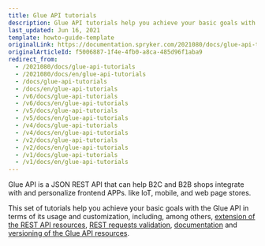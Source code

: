 ```yaml
---
title: Glue API tutorials
description: Glue API tutorials help you achieve your basic goals with the Glue API in terms of its usage and customization
last_updated: Jun 16, 2021
template: howto-guide-template
originalLink: https://documentation.spryker.com/2021080/docs/glue-api-tutorials
originalArticleId: f5006887-1f4e-4fb0-a8ca-485d96f1aba9
redirect_from:
  - /2021080/docs/glue-api-tutorials
  - /2021080/docs/en/glue-api-tutorials
  - /docs/glue-api-tutorials
  - /docs/en/glue-api-tutorials
  - /v6/docs/glue-api-tutorials
  - /v6/docs/en/glue-api-tutorials
  - /v5/docs/glue-api-tutorials
  - /v5/docs/en/glue-api-tutorials
  - /v4/docs/glue-api-tutorials
  - /v4/docs/en/glue-api-tutorials
  - /v2/docs/glue-api-tutorials
  - /v2/docs/en/glue-api-tutorials
  - /v1/docs/glue-api-tutorials
  - /v1/docs/en/glue-api-tutorials
---
```


Glue API is a JSON REST API that can help B2C and B2B shops integrate with and personalize frontend APPs. like IoT, mobile, and web page stores.

This set of tutorials help you achieve your basic goals with the Glue API in terms of its usage and customization, including, among others, [extension of the REST API resources](/docs/scos/dev/tutorials-and-howtos/introduction-tutorials/glue-api/extending-a-rest-api-resource.html), [REST requests validation](/docs/scos/dev/tutorials-and-howtos/introduction-tutorials/glue-api/validating-rest-request-format.html), [documentation](/docs/scos/dev/tutorials-and-howtos/introduction-tutorials/glue-api/documenting-glue-api-resources.html) and [versioning of the Glue API resources](/docs/scos/dev/tutorials-and-howtos/introduction-tutorials/glue-api/versioning-rest-api-resources.html).
